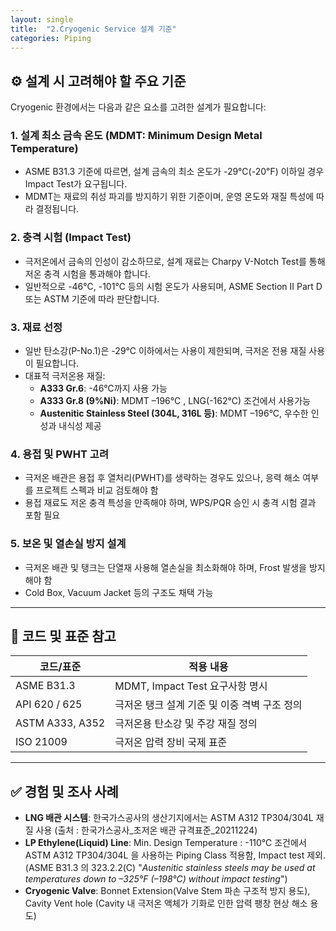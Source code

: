 ```yaml
---
layout: single
title:  "2.Cryogenic Service 설계 기준"
categories: Piping
---
```


## ⚙️ 설계 시 고려해야 할 주요 기준

Cryogenic 환경에서는 다음과 같은 요소를 고려한 설계가 필요합니다:

### 1. **설계 최소 금속 온도 (MDMT: Minimum Design Metal Temperature)**

- ASME B31.3 기준에 따르면, 설계 금속의 최소 온도가 -29℃(-20℉) 이하일 경우 Impact Test가 요구됩니다.
- MDMT는 재료의 취성 파괴를 방지하기 위한 기준이며, 운영 온도와 재질 특성에 따라 결정됩니다.

### 2. **충격 시험 (Impact Test)**

- 극저온에서 금속의 인성이 감소하므로, 설계 재료는 Charpy V-Notch Test를 통해 저온 충격 시험을 통과해야 합니다.
- 일반적으로 -46℃, -101℃ 등의 시험 온도가 사용되며, ASME Section II Part D 또는 ASTM 기준에 따라 판단합니다.

### 3. **재료 선정**

- 일반 탄소강(P-No.1)은 -29℃ 이하에서는 사용이 제한되며, 극저온 전용 재질 사용이 필요합니다.
- 대표적 극저온용 재질:
  - **A333 Gr.6**: -46℃까지 사용 가능
  - **A333 Gr.8 (9%Ni)**: MDMT –196°C , LNG(-162℃) 조건에서 사용가능
  - **Austenitic Stainless Steel (304L, 316L 등)**: MDMT –196°C, 우수한 인성과 내식성 제공

### 4. **용접 및 PWHT 고려**

- 극저온 배관은 용접 후 열처리(PWHT)를 생략하는 경우도 있으나, 응력 해소 여부를 프로젝트 스펙과 비교 검토해야 함
- 용접 재료도 저온 충격 특성을 만족해야 하며, WPS/PQR 승인 시 충격 시험 결과 포함 필요

### 5. **보온 및 열손실 방지 설계**

- 극저온 배관 및 탱크는 단열재 사용해 열손실을 최소화해야 하며, Frost 발생을 방지해야 함
- Cold Box, Vacuum Jacket 등의 구조도 채택 가능

------

## 🧰 코드 및 표준 참고

| 코드/표준       | 적용 내용                                    |
| --------------- | -------------------------------------------- |
| ASME B31.3      | MDMT, Impact Test 요구사항 명시              |
| API 620 / 625   | 극저온 탱크 설계 기준 및 이중 격벽 구조 정의 |
| ASTM A333, A352 | 극저온용 탄소강 및 주강 재질 정의            |
| ISO 21009       | 극저온 압력 장비 국제 표준                   |

------

## ✅ 경험 및 조사 사례

- **LNG 배관 시스템**:   한국가스공사의 생산기지에서는 ASTM A312 TP304/304L 재질 사용 (출처 : 한국가스공사_초저온 배관 규격표준_20211224)
- **LP Ethylene(Liquid) Line**: Min. Design Temperature : -110℃ 조건에서 ASTM A312 TP304/304L 을 사용하는 Piping Class 적용함, Impact test 제외. (ASME B31.3 의 323.2.2(C) "*Austenitic stainless steels may be used at temperatures down to –325°F (–198°C) without impact testing*")
- **Cryogenic Valve**: Bonnet Extension(Valve Stem 파손 구조적 방지 용도), Cavity Vent hole (Cavity 내 극저온 액체가 기화로 인한 압력 팽창 현상 해소 용도)
